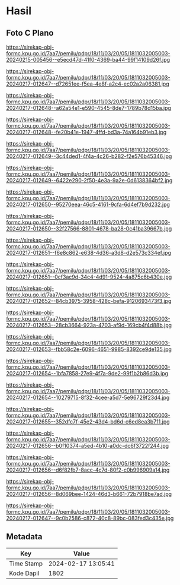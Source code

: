 # Hasil

## Foto C Plano

https://sirekap-obj-formc.kpu.go.id/7aa7/pemilu/pdpr/18/11/03/20/05/1811032005003-20240215-005456--e5ecd47d-41f0-4369-ba44-99f14109d26f.jpg

https://sirekap-obj-formc.kpu.go.id/7aa7/pemilu/pdpr/18/11/03/20/05/1811032005003-20240217-012647--d72651ee-f5ea-4e8f-a2c4-ec02a2a06381.jpg

https://sirekap-obj-formc.kpu.go.id/7aa7/pemilu/pdpr/18/11/03/20/05/1811032005003-20240217-012648--a62a54e1-e590-4545-8de7-1789b78d15ba.jpg

https://sirekap-obj-formc.kpu.go.id/7aa7/pemilu/pdpr/18/11/03/20/05/1811032005003-20240217-012648--fe20b41e-1947-4ffd-bd3a-74a164b91eb3.jpg

https://sirekap-obj-formc.kpu.go.id/7aa7/pemilu/pdpr/18/11/03/20/05/1811032005003-20240217-012649--3c44ded1-4f4a-4c26-b282-f2e576b45346.jpg

https://sirekap-obj-formc.kpu.go.id/7aa7/pemilu/pdpr/18/11/03/20/05/1811032005003-20240217-012649--6422e290-2f50-4e3a-9a2e-0d6138364bf2.jpg

https://sirekap-obj-formc.kpu.go.id/7aa7/pemilu/pdpr/18/11/03/20/05/1811032005003-20240217-012650--95270eea-46c5-4161-9cfa-6d4ef7b9d232.jpg

https://sirekap-obj-formc.kpu.go.id/7aa7/pemilu/pdpr/18/11/03/20/05/1811032005003-20240217-012650--32f27566-8801-4678-ba28-0c41ba39667b.jpg

https://sirekap-obj-formc.kpu.go.id/7aa7/pemilu/pdpr/18/11/03/20/05/1811032005003-20240217-012651--f6e8c862-e638-4d36-a3d8-d2e573c334ef.jpg

https://sirekap-obj-formc.kpu.go.id/7aa7/pemilu/pdpr/18/11/03/20/05/1811032005003-20240217-012651--0cf3ac9d-34c4-4d91-9524-4a875c6b430e.jpg

https://sirekap-obj-formc.kpu.go.id/7aa7/pemilu/pdpr/18/11/03/20/05/1811032005003-20240217-012652--84cb3975-3958-428c-befa-9120693473f3.jpg

https://sirekap-obj-formc.kpu.go.id/7aa7/pemilu/pdpr/18/11/03/20/05/1811032005003-20240217-012653--28cb3664-923a-4703-af9d-169cb4f4d88b.jpg

https://sirekap-obj-formc.kpu.go.id/7aa7/pemilu/pdpr/18/11/03/20/05/1811032005003-20240217-012653--fbb58c2e-6096-4651-9985-8392ce9de135.jpg

https://sirekap-obj-formc.kpu.go.id/7aa7/pemilu/pdpr/18/11/03/20/05/1811032005003-20240217-012654--1bfa7858-27e9-4f7a-9de2-99f1b2b86d3b.jpg

https://sirekap-obj-formc.kpu.go.id/7aa7/pemilu/pdpr/18/11/03/20/05/1811032005003-20240217-012654--10279715-8f32-4cee-a5d7-5e96729f23d4.jpg

https://sirekap-obj-formc.kpu.go.id/7aa7/pemilu/pdpr/18/11/03/20/05/1811032005003-20240217-012655--352dfc7f-45e2-43d4-bd6d-c6ed8ea3b711.jpg

https://sirekap-obj-formc.kpu.go.id/7aa7/pemilu/pdpr/18/11/03/20/05/1811032005003-20240217-012656--b0f10374-a5ed-4b10-a0dc-dc6f3722f244.jpg

https://sirekap-obj-formc.kpu.go.id/7aa7/pemilu/pdpr/18/11/03/20/05/1811032005003-20240217-012656--d6f82fb7-8acc-4c7d-80f2-c0b996909a14.jpg

https://sirekap-obj-formc.kpu.go.id/7aa7/pemilu/pdpr/18/11/03/20/05/1811032005003-20240217-012656--8d069bee-1424-46d3-b661-72b7918be7ad.jpg

https://sirekap-obj-formc.kpu.go.id/7aa7/pemilu/pdpr/18/11/03/20/05/1811032005003-20240217-012647--9c0b2586-c872-40c8-89bc-083fed3c435e.jpg


## Metadata

| Key        | Value               |
| ---------- | ------------------- |
| Time Stamp | 2024-02-17 13:05:41 |
| Kode Dapil | 1802                |



